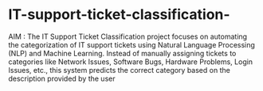 # IT-support-ticket-classification-
AIM :
The IT Support Ticket Classification project focuses on automating the categorization of IT support tickets using Natural Language Processing (NLP) and Machine Learning. Instead of manually assigning tickets to categories like Network Issues, Software Bugs, Hardware Problems, Login Issues, etc., this system predicts the correct category based on the description provided by the user
